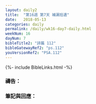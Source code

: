 ```yaml
---
layout: daily2
title:  "第16週 第7天 補漏拾遺"
date:   2018-05-13
categories: daily
permalink: /daily/wk16-day7-daily.html
weekNum: 16
dayNum: 7
bibleTitle2: "詩篇 112"
bibleGatewayRef2: "ps.112"
youVersionRef2: "PSA.112"
---
```


{%- include BibleLinks.html -%}

### 禱告：

### 筆記與回應：

